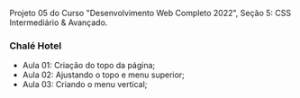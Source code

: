 Projeto 05 do Curso "Desenvolvimento Web Completo 2022", Seção 5: CSS Intermediário & Avançado.

### Chalé Hotel

- Aula 01: Criação do topo da página;
- Aula 02: Ajustando o topo e menu superior;
- Aula 03: Criando o menu vertical;
